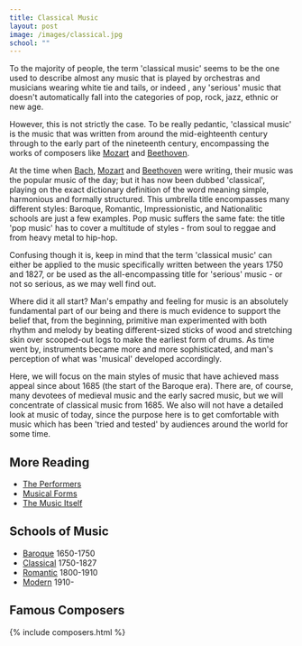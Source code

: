 ```yaml
---
title: Classical Music
layout: post
image: /images/classical.jpg
school: ""
---
```


To the majority of people, the term 'classical music' seems to be the one used to describe almost any music that is played by orchestras and musicians wearing white tie and tails, or indeed , any 'serious' music that doesn't automatically fall into the categories of pop, rock, jazz, ethnic or new age.
 
However, this is not strictly the case. To be really pedantic, 'classical music' is the music that was written from around the mid-eighteenth century through to the early part of the nineteenth century, encompassing the works of composers like [Mozart](/classical/WMoz) and [Beethoven](/classical/LBee).

At the time when [Bach](/classical/JBac), [Mozart](/classical/WMoz) and [Beethoven](/classical/LBee) were writing, their music was the popular music of the day; but it has now been dubbed 'classical', playing on the exact dictionary definition of the word meaning simple, harmonious and formally structured. This umbrella title encompasses many different styles: Baroque, Romantic, Impressionistic, and Nationalitic schools are just a few examples. Pop music suffers the same fate: the title 'pop music' has to cover a multitude of styles - from soul to reggae and from heavy metal to hip-hop.

Confusing though it is, keep in mind that the term 'classical music' can either be applied to the music specifically written between the years 1750 and 1827, or be used as the all-encompassing title for 'serious' music - or not so serious, as we may well find out.

Where did it all start? Man's empathy and feeling for music is an absolutely fundamental part of our being and there is much evidence to support the belief that, from the beginning, primitive man experimented with both rhythm and melody by beating different-sized sticks of wood and stretching skin over scooped-out logs to make the earliest form of drums. As time went by, instruments became more and more sophisticated, and man's perception of what was 'musical' developed accordingly.

Here, we will focus on the main styles of music that have achieved mass appeal since about 1685 (the start of the Baroque era). There are, of course, many devotees of medieval music and the early sacred music, but we will concentrate of classical music from 1685.  We also will not have a detailed look at music of today, since the purpose here is to get comfortable with music which has been 'tried and tested' by audiences around the world for some time. 

## More Reading

- [The Performers](/classical/performers)
- [Musical Forms](/classical/musicalforms)
- [The Music Itself](/classical/musicitself)

## Schools of Music

- [Baroque](/classical/Baroque) 1650-1750
- [Classical](/classical/Classical) 1750-1827
- [Romantic](/classical/Romantic) 1800-1910
- [Modern](/classical/Modern) 1910-

## Famous Composers

{% include composers.html %}
